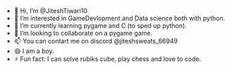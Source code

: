 - 👋 Hi, I’m @JiteshTiwari10
- 👀 I’m interested in GameDevlopment and Data science both with python.
- 🌱 I’m currently learning pygame and C (to sped up python).
- 💞️ I’m looking to collaborate on a pygame game.
- 📫 You can contart me on discord @jiteshsweats_66949
- 😄 I am a boy.
- ⚡ Fun fact: I can solve rubiks cube, play chess and love to code.

<!---
JiteshTiwari10/JiteshTiwari10 is a ✨ special ✨ repository because its `README.md` (this file) appears on your GitHub profile.
You can click the Preview link to take a look at your changes.
--->
